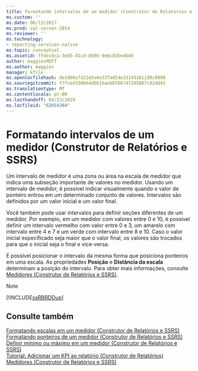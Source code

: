 ```yaml
---
title: Formatando intervalos de um medidor (Construtor de Relatórios e SSRS) | Microsoft Docs
ms.custom: ''
ms.date: 06/13/2017
ms.prod: sql-server-2014
ms.reviewer: ''
ms.technology:
- reporting-services-native
ms.topic: conceptual
ms.assetid: ffdec8ca-3e95-41cd-850b-9e8c83be4b49
author: maggiesMSFT
ms.author: maggies
manager: kfile
ms.openlocfilehash: de1906afd22e5a6e33fad54e331431611d9c0998
ms.sourcegitcommit: f7fced330b64d6616aeb8766747295807c92dd41
ms.translationtype: MT
ms.contentlocale: pt-BR
ms.lasthandoff: 04/23/2019
ms.locfileid: "62654384"
---
```

# <a name="formatting-ranges-on-a-gauge-report-builder-and-ssrs"></a>Formatando intervalos de um medidor (Construtor de Relatórios e SSRS)
  Um intervalo de medidor é uma zona ou área na escala de medidor que indica uma subseção importante de valores no medidor. Usando um intervalo de medidor, é possível indicar visualmente quando o valor de ponteiro entrou em um determinado conjunto de valores. Intervalos são definidos por um valor inicial e um valor final.  
  
 Você também pode usar intervalos para definir seções diferentes de um medidor. Por exemplo, em um medidor com valores entre 0 e 10, é possível definir um intervalo vermelho com valor entre 0 e 3, um amarelo com intervalo entre 4 e 7 e um verde com intervalo entre 8 e 10. Caso o valor inicial especificado seja maior que o valor final, os valores são trocados para que o inicial seja o final e vice-versa.  
  
 É possível posicionar o intervalo da mesma forma que posiciona ponteiros em uma escala. As propriedades **Posição** e **Distância da escala** determinam a posição do intervalo. Para obter mais informações, consulte [Medidores &#40;Construtor de Relatórios e SSRS&#41;](gauges-report-builder-and-ssrs.md).  
  
> [!NOTE]  
>  [!INCLUDE[ssRBRDDup](../../includes/ssrbrddup-md.md)]  
  
## <a name="see-also"></a>Consulte também  
 [Formatando escalas em um medidor &#40;Construtor de Relatórios e SSRS&#41;](formatting-scales-on-a-gauge-report-builder-and-ssrs.md)   
 [Formatando ponteiros de um medidor &#40;Construtor de Relatórios e SSRS&#41;](formatting-pointers-on-a-gauge-report-builder-and-ssrs.md)   
 [Definir mínimo ou máximo em um medidor &#40;Construtor de Relatórios e SSRS&#41;](set-a-minimum-or-maximum-on-a-gauge-report-builder-and-ssrs.md)   
 [Tutorial: Adicionar um KPI ao relatório &#40;Construtor de Relatórios&#41;](../tutorial-adding-a-kpi-to-your-report-report-builder.md)   
 [Medidores &#40;Construtor de Relatórios e SSRS&#41;](gauges-report-builder-and-ssrs.md)  
  
  
